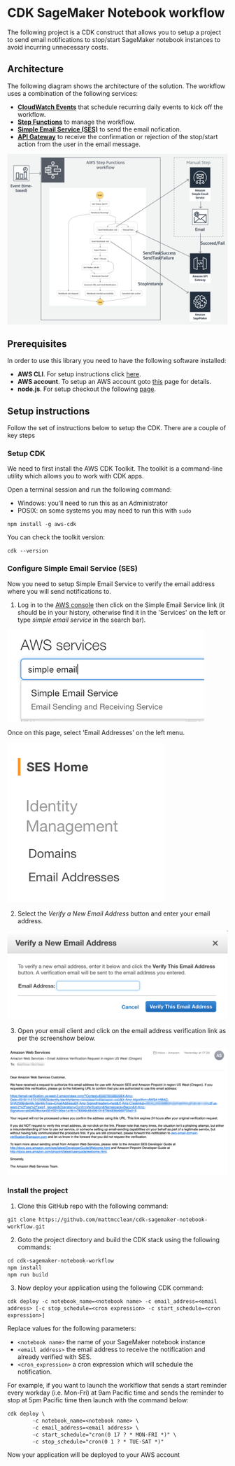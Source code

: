 # CDK SageMaker Notebook workflow

The following project is a CDK construct that allows you to setup a project to send email notifications to stop/start SageMaker notebook instances to avoid incurring unnecessary costs.

## Architecture

The following diagram shows the architecture of the solution. The workflow uses a combination of the following services:

* **[CloudWatch Events](https://docs.aws.amazon.com/AmazonCloudWatch/latest/events/WhatIsCloudWatchEvents.html)** that schedule recurring daily events to kick off the workflow.
* **[Step Functions](https://aws.amazon.com/step-functions/)** to manage the workflow.
* **[Simple Email Service (SES)](https://aws.amazon.com/ses/)** to send the email nofication.
* **[API Gateway](https://aws.amazon.com/api-gateway/)** to receive the confirmation or rejection of the stop/start action from the user in the email message.

![Screenshot](img/architecture.png)

## Prerequisites

In order to use this library you need to have the following software installed:

* **AWS CLI**. For setup instructions click [here](https://docs.aws.amazon.com/cli/latest/userguide/installing.html).
* **AWS account**. To setup an AWS account goto [this](https://aws.amazon.com/premiumsupport/knowledge-center/create-and-activate-aws-account/) page for details.
* **node.js**. For setup checkout the following [page](https://nodejs.org/).

## Setup instructions

Follow the set of instructions below to setup the CDK. There are a couple of key steps

### Setup CDK

We need to first install the AWS CDK Toolkit. The toolkit is a command-line utility which allows you to work with CDK apps.

Open a terminal session and run the following command:

* Windows: you’ll need to run this as an Administrator
* POSIX: on some systems you may need to run this with `sudo`

```
npm install -g aws-cdk
```

You can check the toolkit version:

```
cdk --version
```

### Configure Simple Email Service (SES)

Now you need to setup Simple Email Service to verify the email address where you will send notifications to. 

1. Log in to the [AWS console](https://aws.amazon.com/console/) then click on the Simple Email Service link (it should be in your history, otherwise find it in the 'Services' on the left or type *simple email service* in the search bar). 

![Screenshot](img/ses_aws_service.png)

Once on this page, select 'Email Addresses' on the left menu.

![Screenshot](img/ses_menu_item.png)

2. Select the *Verify a New Email Address* button and enter your email address. 

![Screenshot](img/verification_email.png)

3.  Open your email client and click on the email address verification link as per the screenshow below.

![Screenshot](img/email_confirmation.png)

### Install the project

1. Clone this GitHub repo with the following command:

```
git clone https://github.com/mattmcclean/cdk-sagemaker-notebook-workflow.git
```

2. Goto the project directory and build the CDK stack using the following commands:

```
cd cdk-sagemaker-notebook-workflow
npm install
npm run build
```

3. Now deploy your application using the following CDK command:

```
cdk deploy -c notebook_name=<notebook name> -c email_address=<email address> [-c stop_schedule=<cron expression> -c start_schedule=<cron expression>]
```

Replace values for the following parameters:
* `<notebook name>` the name of your SageMaker notebook instance
* `<email address>` the email address to receive the notification and already verified with SES.
* `<cron_expression>` a cron expression which will schedule the notification.

For example, if you want to launch the worklflow that sends a start reminder every workday (i.e. Mon-Fri) at 9am Pacific time and sends the reminder to stop at 5pm Pacific time then launch with the command below:

```
cdk deploy \
        -c notebook_name=<notebook name> \
        -c email_address=<email address> \
        -c start_schedule="cron(0 17 ? * MON-FRI *)" \
        -c stop_schedule="cron(0 1 ? * TUE-SAT *)"
```

Now your application will be deployed to your AWS account
